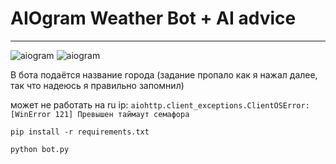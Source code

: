 # AIOgram Weather Bot + AI advice

---
![aiogram](https://img.shields.io/badge/python-v3.10-blue.svg?logo=python&logoColor=yellow) ![aiogram](https://img.shields.io/badge/aiogram-v3-blue.svg?logo=telegram) 

В бота подаётся название города
(задание пропало как я нажал далее, так что надеюсь я правильно запомнил)

может не работать на ru ip: ```aiohttp.client_exceptions.ClientOSError: [WinError 121] Превышен таймаут семафора ```

```pip install -r requirements.txt```

`python bot.py`

